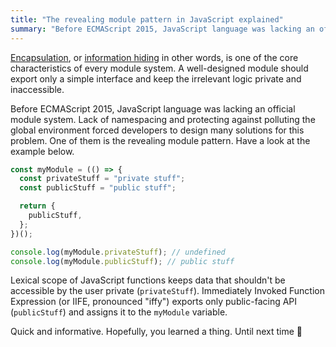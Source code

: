 ```yaml
---
title: "The revealing module pattern in JavaScript explained"
summary: "Before ECMAScript 2015, JavaScript language was lacking an official module system. Lack of namespacing and protecting against polluting the global environment forced developers to design many solutions for this problem. One of them is the revealing module pattern."
---
```


[Encapsulation](https://en.wikipedia.org/wiki/Encapsulation_(computer_programming)), or [information hiding](https://en.wikipedia.org/wiki/Information_hiding) in other words, is one of the core characteristics of every module system. A well-designed module should export only a simple interface and keep the irrelevant logic private and inaccessible.

Before ECMAScript 2015, JavaScript language was lacking an official module system. Lack of namespacing and protecting against polluting the global environment forced developers to design many solutions for this problem. One of them is the revealing module pattern. Have a look at the example below.

```js
const myModule = (() => {
  const privateStuff = "private stuff";
  const publicStuff = "public stuff";

  return {
    publicStuff,
  };
})();

console.log(myModule.privateStuff); // undefined
console.log(myModule.publicStuff); // public stuff
```

Lexical scope of JavaScript functions keeps data that shouldn't be accessible by the user private (`privateStuff`). Immediately Invoked Function Expression (or IIFE, pronounced "iffy") exports only public-facing API (`publicStuff`) and assigns it to the `myModule` variable.

Quick and informative. Hopefully, you learned a thing. Until next time 👋
